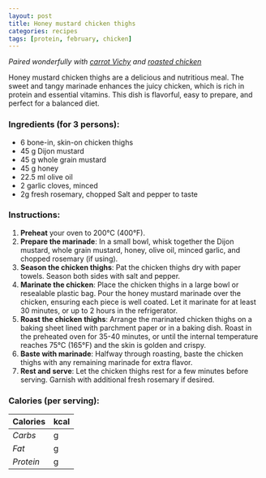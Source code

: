 ```yaml
---
layout: post
title: Honey mustard chicken thighs
categories: recipes
tags: [protein, february, chicken]
---
```


*Paired wonderfully with <a href="/recipes/carrot-Vichy">carrot Vichy</a> and <a href="/recipes/honey-mustard-chicken-thighs">roasted chicken</a>*

Honey mustard chicken thighs are a delicious and nutritious meal. The sweet and tangy marinade enhances the juicy chicken, which is rich in protein and essential vitamins. This dish is flavorful, easy to prepare, and perfect for a balanced diet. 

### Ingredients (for 3 persons):
- 6 bone-in, skin-on chicken thighs
- 45 g Dijon mustard
- 45 g whole grain mustard
- 45 g honey
- 22.5 ml olive oil
- 2 garlic cloves, minced
- 2g fresh rosemary, chopped
Salt and pepper to taste

### Instructions:

1. **Preheat** your oven to 200°C (400°F).
2. **Prepare the marinade**: In a small bowl, whisk together the Dijon mustard, whole grain mustard, honey, olive oil, minced garlic, and chopped rosemary (if using).
3. **Season the chicken thighs**: Pat the chicken thighs dry with paper towels. Season both sides with salt and pepper.
4. **Marinate the chicken**: Place the chicken thighs in a large bowl or resealable plastic bag. Pour the honey mustard marinade over the chicken, ensuring each piece is well coated. Let it marinate for at least 30 minutes, or up to 2 hours in the refrigerator.
5. **Roast the chicken thighs**: Arrange the marinated chicken thighs on a baking sheet lined with parchment paper or in a baking dish. Roast in the preheated oven for 35-40 minutes, or until the internal temperature reaches 75°C (165°F) and the skin is golden and crispy.
6. **Baste with marinade**: Halfway through roasting, baste the chicken thighs with any remaining marinade for extra flavor.
7. **Rest and serve**: Let the chicken thighs rest for a few minutes before serving. Garnish with additional fresh rosemary if desired.

### Calories (per serving):

| **Calories** | kcal |
| ----------- | ----------- |
| *Carbs* | g |
| *Fat* | g |
| *Protein* | g |